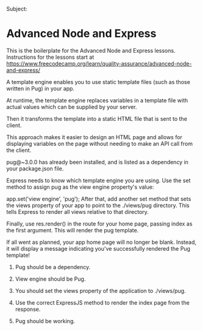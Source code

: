 Subject:

# Advanced Node and Express

This is the boilerplate for the Advanced Node and Express lessons. Instructions for the lessons start at https://www.freecodecamp.org/learn/quality-assurance/advanced-node-and-express/


A template engine enables you to use static template files (such as those written in Pug) in your app. 

At runtime, the template engine replaces variables in a template file with actual values which can be supplied by your server. 

Then it transforms the template into a static HTML file that is sent to the client. 

This approach makes it easier to design an HTML page and allows for displaying variables on the page without needing to make an API call from the client.

pug@~3.0.0 has already been installed, and is listed as a dependency in your package.json file.

Express needs to know which template engine you are using. Use the set method to assign pug as the view engine property's value:

app.set('view engine', 'pug');
After that, add another set method that sets the views property of your app to point to the ./views/pug directory. This tells Express to render all views relative to that directory.

Finally, use res.render() in the route for your home page, passing index as the first argument. This will render the pug template.

If all went as planned, your app home page will no longer be blank. Instead, it will display a message indicating you've successfully rendered the Pug template!


1. Pug should be a dependency.

2. View engine should be Pug.

3. You should set the views property of the application to ./views/pug.

4. Use the correct ExpressJS method to render the index page from the response.

5. Pug should be working.
















